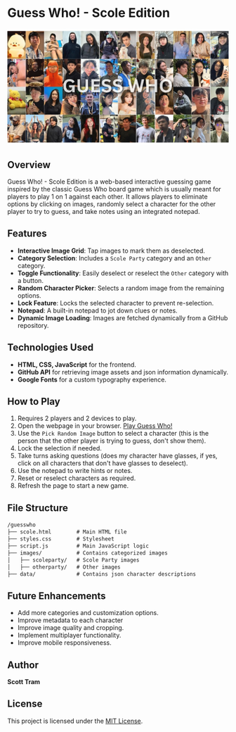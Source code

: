 # Guess Who! - Scole Edition
![Guess Who Logo](images/previewimage.jpg)

## Overview
Guess Who! - Scole Edition is a web-based interactive guessing game inspired by the classic Guess Who board game which is usually meant for players to play 1 on 1 against each other. It allows players to eliminate options by clicking on images, randomly select a character for the other player to try to guess, and take notes using an integrated notepad.

## Features
- **Interactive Image Grid**: Tap images to mark them as deselected.
- **Category Selection**: Includes a `Scole Party` category and an `Other` category.
- **Toggle Functionality**: Easily deselect or reselect the `Other` category with a button.
- **Random Character Picker**: Selects a random image from the remaining options.
- **Lock Feature**: Locks the selected character to prevent re-selection.
- **Notepad**: A built-in notepad to jot down clues or notes.
- **Dynamic Image Loading**: Images are fetched dynamically from a GitHub repository.

## Technologies Used
- **HTML, CSS, JavaScript** for the frontend.
- **GitHub API** for retrieving image assets and json information dynamically.
- **Google Fonts** for a custom typography experience.

## How to Play
1. Requires 2 players and 2 devices to play.
2. Open the webpage in your browser. [Play Guess Who!](https://scottctram.github.io/guesswho/scole.html)
3. Use the `Pick Random Image` button to select a character (this is the person that the other player is trying to guess, don't show them).
4. Lock the selection if needed.
5. Take turns asking questions (does my character have glasses, if yes, click on all characters that don't have glasses to deselect).
6. Use the notepad to write hints or notes.
7. Reset or reselect characters as required.
8. Refresh the page to start a new game.

## File Structure
```
/guesswho
├── scole.html        # Main HTML file
├── styles.css        # Stylesheet
├── script.js         # Main JavaScript logic
├── images/           # Contains categorized images
│   ├── scoleparty/   # Scole Party images
│   ├── otherparty/   # Other images
├── data/             # Contains json character descriptions
```

## Future Enhancements
- Add more categories and customization options.
- Improve metadata to each character
- Improve image quality and cropping.
- Implement multiplayer functionality.
- Improve mobile responsiveness.

## Author
**Scott Tram**

## License
This project is licensed under the [MIT License](LICENSE).
